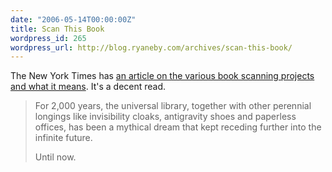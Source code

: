 ```yaml
---
date: "2006-05-14T00:00:00Z"
title: Scan This Book
wordpress_id: 265
wordpress_url: http://blog.ryaneby.com/archives/scan-this-book/
---
```

The New York Times has <a href="http://www.nytimes.com/2006/05/14/magazine/14publishing.html?ex=1305259200&en=c07443d368771bb8&ei=5090&partner=rssuserland&emc=rss">an article on the various book scanning projects and what it means</a>. It's a decent read.

<blockquote>For 2,000 years, the universal library, together with other perennial longings like invisibility cloaks, antigravity shoes and paperless offices, has been a mythical dream that kept receding further into the infinite future.

Until now.</blockquote>

